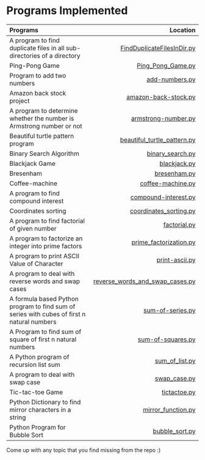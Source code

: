 # Programs Implemented

| Programs | Location |
| :------------ | ------------: |
| A program to find duplicate files in all sub-directories of a directory | [FindDuplicateFilesInDir.py](https://github.com/arsh939/Python-Projects/blob/master/FindDuplicateFilesInDir.py) |
| Ping-Pong Game | [Ping_Pong_Game.py](https://github.com/arsh939/Python-Projects/blob/master/Ping_Pong_Game.py) |
| Program to add two numbers | [add-numbers.py](https://github.com/arsh939/Python-Projects/blob/master/add-numbers.py) |
| Amazon back stock project | [amazon-back-stock.py](https://github.com/arsh939/Python-Projects/blob/master/amazon-back-stock.py) |
| A program to determine whether the number is Armstrong number or not | [armstrong-number.py](https://github.com/arsh939/Python-Projects/blob/master/armstrong-number.py) |
| Beautiful turtle pattern program | [beautiful_turtle_pattern.py](https://github.com/arsh939/Python-Projects/blob/master/beautiful_turtle_pattern.py) |
| Binary Search Algorithm | [binary_search.py](https://github.com/arsh939/Python-Projects/blob/master/binary_search.py) |
| Blackjack Game | [blackjack.py](https://github.com/arsh939/Python-Projects/blob/master/blackjack.py) |
| Bresenham | [bresenham.py](https://github.com/arsh939/Python-Projects/blob/master/bresenham.py) |
| Coffee-machine | [coffee-machine.py](https://github.com/arsh939/Python-Projects/blob/master/coffee-machine.py) |
| A program to find compound interest | [compound-interest.py](https://github.com/arsh939/Python-Projects/blob/master/compound-interest.py) |
| Coordinates sorting | [coordinates_sorting.py](https://github.com/arsh939/Python-Projects/blob/master/coordinates_sorting.py) |
| A program to find factorial of given number | [factorial.py](https://github.com/arsh939/Python-Projects/blob/master/factorial.py) |
| A program to factorize an integer into prime factors | [prime_factorization.py](https://github.com/arsh939/Python-Projects/blob/master/prime_factorization.py) |
| A program to print ASCII Value of Character | [print-ascii.py](https://github.com/arsh939/Python-Projects/blob/master/print-ascii.py) |
| A program to deal with reverse words and swap cases | [reverse_words_and_swap_cases.py](https://github.com/arsh939/Python-Projects/blob/master/reverse_words_and_swap_cases.py) |
| A formula based Python program to find sum of series with cubes of first n natural numbers | [sum-of-series.py](https://github.com/arsh939/Python-Projects/blob/master/sum-of-series.py) |
| A Program to find sum of square of first n natural numbers | [sum-of-squares.py](https://github.com/arsh939/Python-Projects/blob/master/sum-of-squares.py) |
| A Python program of recursion list sum | [sum_of_list.py](https://github.com/arsh939/Python-Projects/blob/master/sum_of_list.py) |
| A program to deal with swap case | [swap_case.py](https://github.com/arsh939/Python-Projects/blob/master/swap_case.py) |
| Tic-tac-toe Game | [tictactoe.py](https://github.com/arsh939/Python-Projects/blob/master/tictactoe.py) |
| Python Dictionary to find mirror characters in a string | [mirror_function.py](https://github.com/arsh939/Python-Projects/blob/master/mirror_function.py) |
| Python Program for Bubble Sort | [bubble_sort.py](https://github.com/arsh939/Python-Projects/blob/master/bubble_sort.py) |


Come up with any topic that you find missing from the repo :)
